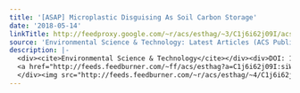 ```yaml
---
title: '[ASAP] Microplastic Disguising As Soil Carbon Storage'
date: '2018-05-14'
linkTitle: http://feedproxy.google.com/~r/acs/esthag/~3/C1j6i62j09I/acs.est.8b02338
source: 'Environmental Science & Technology: Latest Articles (ACS Publications)'
description: |-
  <div><cite>Environmental Science & Technology</cite></div><div>DOI: 10.1021/acs.est.8b02338</div><div class="feedflare">
  <a href="http://feeds.feedburner.com/~ff/acs/esthag?a=C1j6i62j09I:siWL0Ls9-oc:yIl2AUoC8zA"><img src="http://feeds.feedburner.com/~ff/acs/esthag?d=yIl2AUoC8zA" border="0"></img></a>
  </div><img src="http://feeds.feedburner.com/~r/acs/esthag/~4/C1j6i62j09I" height="1" width="1" alt=""/>
---
```

